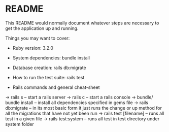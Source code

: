 # README

This README would normally document whatever steps are necessary to get the
application up and running.

Things you may want to cover:

* Ruby version: 3.2.0

* System dependencies: bundle install

* Database creation: rails db:migrate

* How to run the test suite: rails test

* Rails commands and general cheat-sheet

→ rails s                                     – start a rails server
→ rails c                                     – start a rails console
→ bundle/ bundle install                      – install all dependencies specified in gems file
→ rails db:migrate                            – in its most basic form it just runs the change or up method for                          
all the migrations that have not yet been run
→ rails test  [filename]                      – runs all test in a given file
→ rails test:system                           – runs all test in test directory under system folder

